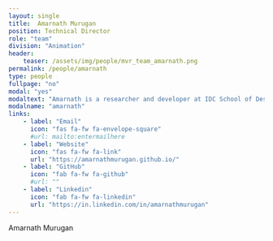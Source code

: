 ```yaml
---
layout: single
title:  Amarnath Murugan
position: Technical Director
role: "team"
division: "Animation"
header:
    teaser: /assets/img/people/mvr_team_amarnath.png
permalink: /people/amarnath
type: people
fullpage: "no"
modal: "yes"
modaltext: "Amarnath is a researcher and developer at IDC School of Design, IIT Bombay. His specialization is in Extended Reality, with collaborations with pioneering startups and researchers in the field for almost four years."
modalname: "amarnath"
links:
    - label: "Email"
      icon: "fas fa-fw fa-envelope-square"
      #url: mailto:entermailhere
    - label: "Website"
      icon: "fas fa-fw fa-link"
      url: "https://amarnathmurugan.github.io/"
    - label: "GitHub"
      icon: "fab fa-fw fa-github"
      #url: ""
    - label: "Linkedin"
      icon: "fab fa-fw fa-linkedin"
      url: "https://in.linkedin.com/in/amarnathmurugan"
---
```


Amarnath Murugan


